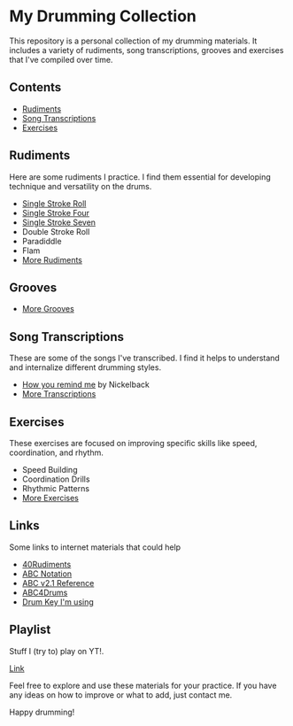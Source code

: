 # My Drumming Collection

This repository is a personal collection of my drumming materials. It includes a variety of rudiments, song transcriptions, grooves and exercises that I've compiled over time.

## Contents

- [Rudiments](#rudiments)
- [Song Transcriptions](#song-transcriptions)
- [Exercises](#exercises)

## Rudiments

Here are some rudiments I practice. I find them essential for developing technique and versatility on the drums.

- [Single Stroke Roll](Rudiments/Single%20Stroke/Single%20Stroke%20Roll.abc)
- [Single Stroke Four](Rudiments/Single%20Stroke/Single%20Stroke%20Four.abc)
- [Single Stroke Seven](Rudiments/Single%20Stroke/Single%20Stroke%20Seven.abc)
- Double Stroke Roll
- Paradiddle
- Flam
- [More Rudiments](Rudiments/)

## Grooves

- [More Grooves](Grooves/)

## Song Transcriptions

These are some of the songs I've transcribed. I find it helps to understand and internalize different drumming styles.

- [How you remind me](Transcriptions/Nickelback%20-%20How%20you%20remind%20me.abc) by Nickelback
- [More Transcriptions](Transcriptions/)

## Exercises

These exercises are focused on improving specific skills like speed, coordination, and rhythm.

- Speed Building
- Coordination Drills
- Rhythmic Patterns
- [More Exercises](Exercises/)

## Links

Some links to internet materials that could help
- [40Rudiments](https://www.40drumrudiments.com)
- [ABC Notation](https://abcnotation.com)
- [ABC v2.1 Reference](https://abcnotation.com/wiki/abc:standard:v2.1)
- [ABC4Drums](https://montulli.blogspot.com/2015/07/a-drummers-guide-to-using-abc-notation.html)
- [Drum Key I'm using](https://www.onlinedrummer.com/pages/drum-key)

## Playlist

Stuff I (try to) play on YT!.

[Link](https://www.youtube.com/playlist?list=PLU7058Ee3VguMrAjUG_eNa5G-PG-kBnM7)

Feel free to explore and use these materials for your practice. 
If you have any ideas on how to improve or what to add, just contact me.

Happy drumming!

